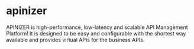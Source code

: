 # apinizer
APINIZER is high-performance, low-latency and scalable API Management Platform!
It is designed to be easy and configurable with the shortest way available and provides virtual APIs for the business APIs.

